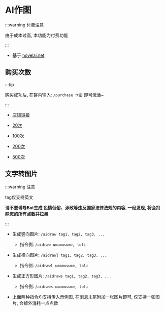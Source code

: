 # AI作图

:::warning 付费注意

由于成本过高, 本功能为付费功能

:::

- 基于 [novelai.net](https://novelai.net/)



## 购买次数

:::tip

购买成功后, 在群内输入: `/purchase 卡密` 即可激活~

:::

- [店铺链接](https://www.xinxinfaka.cn//links/B87F4890)

- [20次](https://www.xinxinfaka.cn//details/91B0A46E)
- [100次](https://www.xinxinfaka.cn//details/FF893802)
- [200次](https://www.xinxinfaka.cn//details/65997EC9)
- [500次](https://www.xinxinfaka.cn//details/410F2945)



## 文字转图片

:::warning 注意

tag仅支持英文

**请不要诱导Bot生成 色情低俗、涉政等违反国家法律法规的内容, 一经发现, 将会扣除您的所有点数并拉黑**

:::

- 生成竖向图片: `/aidraw tag1, tag2, tag3, ...`

  - 指令例: `/aidraw umamusume, loli`

  

- 生成横向图片: `/aidrawl tag1, tag2, tag3, ...`
  - 指令例: `/aidrawl umamusume, loli`
  
  

- 生成正方形图片: `/aidraws tag1, tag2, tag3, ...`
  - 指令例: `/aidraws umamusume, loli`



- 上面两种指令均支持传入示例图, 在消息末尾附加一张图片即可, 仅支持一张图片, 会额外消耗一点点数
